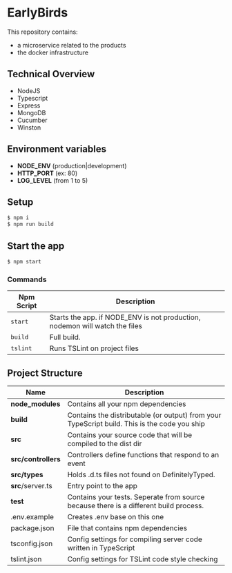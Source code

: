 # EarlyBirds

This repository contains:
- a microservice related to the products
- the docker infrastructure

## Technical Overview
- NodeJS  
- Typescript  
- Express
- MongoDB
- Cucumber
- Winston
  
  
## Environment variables

- **NODE_ENV** (production|development)
- **HTTP_PORT** (ex: 80)
- **LOG_LEVEL** (from 1 to 5)
  
## Setup

```bash
$ npm i
$ npm run build
```
  
## Start the app
```bash
$ npm start
```

### Commands

| Npm Script | Description |
| ------------------------- | ------------------------------------------------------------------------------------------------- |
| `start`                   | Starts the app. if NODE_ENV is not production, nodemon will watch the files                       |
| `build`                   | Full build.|
| `tslint`                  | Runs TSLint on project files                                                                      |

## Project Structure

| Name | Description |
| ------------------------ | --------------------------------------------------------------------------------------------- |
| **node_modules**         | Contains all your npm dependencies                                                            |
| **build**                | Contains the distributable (or output) from your TypeScript build. This is the code you ship  |
| **src**                  | Contains your source code that will be compiled to the dist dir                               |
| **src/controllers**      | Controllers define functions that respond to an event                                         |
| **src/types**            | Holds .d.ts files not found on DefinitelyTyped.|
| **src**/server.ts        | Entry point to the app                                                               |
| **test**                 | Contains your tests. Seperate from source because there is a different build process.         |
| .env.example             | Creates .env base on this one |
| package.json             | File that contains npm dependencies                         |
| tsconfig.json            | Config settings for compiling server code written in TypeScript                               |
| tslint.json              | Config settings for TSLint code style checking                                                |

